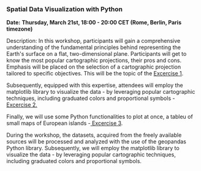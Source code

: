 ### **Spatial Data Visualization with Python**

**Date:** **Thursday, March 21st, 18:00 - 20:00 CET (Rome, Berlin, Paris timezone)**


Description: In this workshop, participants will gain a comprehensive understanding of the fundamental principles behind representing the Earth's surface on a flat, two-dimensional plane. Participants will get to know the most popular cartographic projections, their pros and cons. Emphasis will be placed on the selection of a cartographic projection tailored to specific objectives. This will be the topic of the [Excercise 1](1_CRS_map_projections.ipynb).

Subsequently, equipped with this expertise, attendees will employ the matplotlib library to visualize the data - by leveraging popular cartographic techniques, including graduated colors and proportional symbols -  [Excercise 2.](2_World_map.ipynb)

Finally, we will use some Python functionalities to plot at once, a tableu of small maps of European islands 
-[ Excercise 3](3_Islands_series_of_maps.ipynb).

During the workshop, the datasets, acquired from the freely available sources will be processed and analyzed with the use of the geopandas Python library. Subsequently, we will employ the matplotlib library to visualize the data - by leveraging popular cartographic techniques, including graduated colors and proportional symbols.
